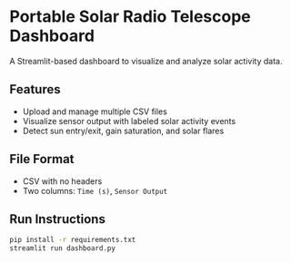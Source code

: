 # Portable Solar Radio Telescope Dashboard

A Streamlit-based dashboard to visualize and analyze solar activity data.

## Features
- Upload and manage multiple CSV files
- Visualize sensor output with labeled solar activity events
- Detect sun entry/exit, gain saturation, and solar flares

## File Format
- CSV with no headers
- Two columns: `Time (s)`, `Sensor Output`

## Run Instructions
```bash
pip install -r requirements.txt
streamlit run dashboard.py
```
